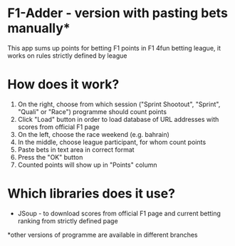 # F1-Adder - version with pasting bets manually*
This app sums up points for betting F1 points in F1 4fun betting league, it works on rules strictly defined by league

# How does it work?
1. On the right, choose from which session ("Sprint Shootout", "Sprint", "Quali" or "Race") programme should count points
2. Click "Load" button in order to load database of URL addresses with scores from official F1 page
3. On the left, choose the race weekend (e.g. bahrain)
4. In the middle, choose league participant, for whom count points
5. Paste bets in text area in correct format
6. Press the "OK" button
7. Counted points will show up in "Points" column

# Which libraries does it use?
- JSoup - to download scores from official F1 page and current betting ranking from strictly defined page

*other versions of programme are available in different branches
